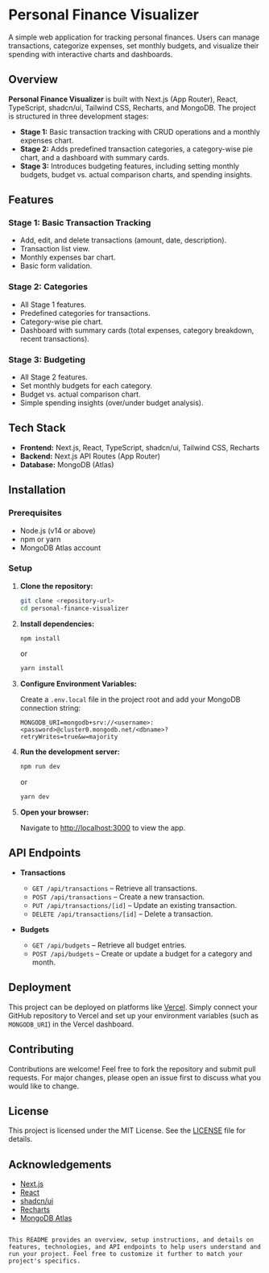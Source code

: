 # Personal Finance Visualizer

A simple web application for tracking personal finances. Users can manage transactions, categorize expenses, set monthly budgets, and visualize their spending with interactive charts and dashboards.

## Overview

**Personal Finance Visualizer** is built with Next.js (App Router), React, TypeScript, shadcn/ui, Tailwind CSS, Recharts, and MongoDB. The project is structured in three development stages:

- **Stage 1:** Basic transaction tracking with CRUD operations and a monthly expenses chart.
- **Stage 2:** Adds predefined transaction categories, a category-wise pie chart, and a dashboard with summary cards.
- **Stage 3:** Introduces budgeting features, including setting monthly budgets, budget vs. actual comparison charts, and spending insights.

## Features

### Stage 1: Basic Transaction Tracking

- Add, edit, and delete transactions (amount, date, description).
- Transaction list view.
- Monthly expenses bar chart.
- Basic form validation.

### Stage 2: Categories

- All Stage 1 features.
- Predefined categories for transactions.
- Category-wise pie chart.
- Dashboard with summary cards (total expenses, category breakdown, recent transactions).

### Stage 3: Budgeting

- All Stage 2 features.
- Set monthly budgets for each category.
- Budget vs. actual comparison chart.
- Simple spending insights (over/under budget analysis).

## Tech Stack

- **Frontend:** Next.js, React, TypeScript, shadcn/ui, Tailwind CSS, Recharts
- **Backend:** Next.js API Routes (App Router)
- **Database:** MongoDB (Atlas)

## Installation

### Prerequisites

- Node.js (v14 or above)
- npm or yarn
- MongoDB Atlas account

### Setup

1. **Clone the repository:**

   ```bash
   git clone <repository-url>
   cd personal-finance-visualizer
   ```


2. **Install dependencies:**

   ```bash
   npm install
   ```

   or

   ```bash
   yarn install
   ```

3. **Configure Environment Variables:**

   Create a `.env.local` file in the project root and add your MongoDB connection string:

   ```env
   MONGODB_URI=mongodb+srv://<username>:<password>@cluster0.mongodb.net/<dbname>?retryWrites=true&w=majority
   ```

4. **Run the development server:**

   ```bash
   npm run dev
   ```

   or

   ```bash
   yarn dev
   ```

5. **Open your browser:**

   Navigate to [http://localhost:3000](http://localhost:3000) to view the app.

## API Endpoints

- **Transactions**

  - `GET /api/transactions` – Retrieve all transactions.
  - `POST /api/transactions` – Create a new transaction.
  - `PUT /api/transactions/[id]` – Update an existing transaction.
  - `DELETE /api/transactions/[id]` – Delete a transaction.

- **Budgets**
  - `GET /api/budgets` – Retrieve all budget entries.
  - `POST /api/budgets` – Create or update a budget for a category and month.

## Deployment

This project can be deployed on platforms like [Vercel](https://vercel.com/). Simply connect your GitHub repository to Vercel and set up your environment variables (such as `MONGODB_URI`) in the Vercel dashboard.

## Contributing

Contributions are welcome! Feel free to fork the repository and submit pull requests. For major changes, please open an issue first to discuss what you would like to change.

## License

This project is licensed under the MIT License. See the [LICENSE](LICENSE) file for details.

## Acknowledgements

- [Next.js](https://nextjs.org/)
- [React](https://reactjs.org/)
- [shadcn/ui](https://ui.shadcn.com/)
- [Recharts](https://recharts.org/)
- [MongoDB Atlas](https://www.mongodb.com/cloud/atlas)

```

This README provides an overview, setup instructions, and details on features, technologies, and API endpoints to help users understand and run your project. Feel free to customize it further to match your project's specifics.
```


